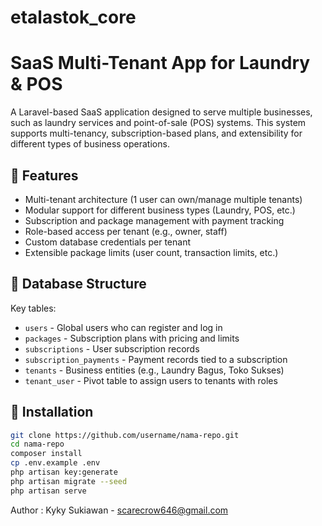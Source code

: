 # etalastok_core

# SaaS Multi-Tenant App for Laundry & POS

A Laravel-based SaaS application designed to serve multiple businesses, such as laundry services and point-of-sale (POS) systems. This system supports multi-tenancy, subscription-based plans, and extensibility for different types of business operations.

## 🔧 Features

- Multi-tenant architecture (1 user can own/manage multiple tenants)
- Modular support for different business types (Laundry, POS, etc.)
- Subscription and package management with payment tracking
- Role-based access per tenant (e.g., owner, staff)
- Custom database credentials per tenant
- Extensible package limits (user count, transaction limits, etc.)

## 🧱 Database Structure

Key tables:

- `users` - Global users who can register and log in
- `packages` - Subscription plans with pricing and limits
- `subscriptions` - User subscription records
- `subscription_payments` - Payment records tied to a subscription
- `tenants` - Business entities (e.g., Laundry Bagus, Toko Sukses)
- `tenant_user` - Pivot table to assign users to tenants with roles

## 🚀 Installation

```bash
git clone https://github.com/username/nama-repo.git
cd nama-repo
composer install
cp .env.example .env
php artisan key:generate
php artisan migrate --seed
php artisan serve
```
Author : Kyky Sukiawan - scarecrow646@gmail.com